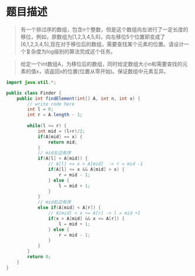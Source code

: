 # 题目描述
> 有一个排过序的数组，包含n个整数，但是这个数组向左进行了一定长度的移位，例如，原数组为[1,2,3,4,5,6]，向左移位5个位置即变成了[6,1,2,3,4,5],现在对于移位后的数组，需要查找某个元素的位置。请设计一个复杂度为log级别的算法完成这个任务。

> 给定一个int数组A，为移位后的数组，同时给定数组大小n和需要查找的元素的值x，请返回x的位置(位置从零开始)。保证数组中元素互异。


```java
import java.util.*;

public class Finder {
    public int findElement(int[] A, int n, int x) {
        // write code here
        int l = 0;
        int r = A.length - 1;
        
        while(l <= r) {
            int mid = (l+r)/2;
            if(A[mid] == x) {
                return mid;
            }
            // mid左边有序
            if(A[l] < A[mid]) {
                // A[l] <= x < A[mid]  -> r = mid -1
                if(A[l] <= x && A[mid] > x) {
                    r = mid - 1;
                } else {
                    l = mid + 1;
                }
            } 
            // mid右边有序
            else if(A[mid] < A[r]) {
                // A[mid] < x <= A[r] -> l = mid +1
                if(x > A[mid] && x <= A[r]) {
                    l = mid + 1;
                } else {
                    r = mid - 1;
                }
            }
        }
        return 0;
    }
}
```